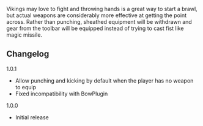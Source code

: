 Vikings may love to fight and throwing hands is a great way to start a brawl, but actual weapons are considerably more effective at getting the point across. Rather than punching, sheathed equipment will be withdrawn and gear from the toolbar will be equipped instead of trying to cast fist like magic missile.

## Changelog

1.0.1

- Allow punching and kicking by default when the player has no weapon to equip
- Fixed incompatibility with BowPlugin

1.0.0

- Initial release
